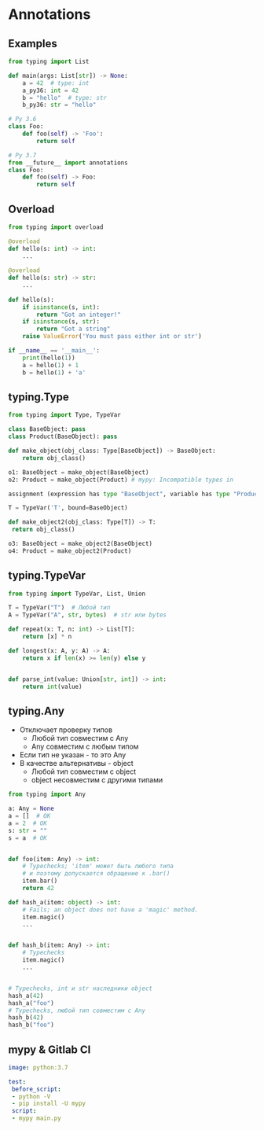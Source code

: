# Annotations

## Examples

```python
from typing import List

def main(args: List[str]) -> None:
    a = 42  # type: int
    a_py36: int = 42
    b = "hello"  # type: str
    b_py36: str = "hello"

# Py 3.6
class Foo:
    def foo(self) -> 'Foo':
        return self

# Py 3.7
from __future__ import annotations
class Foo:
    def foo(self) -> Foo:
        return self 
```

## Overload

```python
from typing import overload

@overload
def hello(s: int) -> int:
    ...
 
@overload
def hello(s: str) -> str:
    ...
 
def hello(s):
    if isinstance(s, int):
        return "Got an integer!"
    if isinstance(s, str):
        return "Got a string"
    raise ValueError('You must pass either int or str')

if __name__ == '__main__':
    print(hello(1))
    a = hello(1) + 1
    b = hello(1) + 'a'
```

## typing.Type

```python
from typing import Type, TypeVar

class BaseObject: pass
class Product(BaseObject): pass

def make_object(obj_class: Type[BaseObject]) -> BaseObject:
    return obj_class()

o1: BaseObject = make_object(BaseObject)
o2: Product = make_object(Product) # mypy: Incompatible types in

assignment (expression has type "BaseObject", variable has type "Product")

T = TypeVar('T', bound=BaseObject)

def make_object2(obj_class: Type[T]) -> T:
 return obj_class()

o3: BaseObject = make_object2(BaseObject)
o4: Product = make_object2(Product)
```


## typing.TypeVar
```python
from typing import TypeVar, List, Union

T = TypeVar("T")  # Любой тип
A = TypeVar("A", str, bytes)  # str или bytes

def repeat(x: T, n: int) -> List[T]:
    return [x] * n

def longest(x: A, y: A) -> A:
    return x if len(x) >= len(y) else y


def parse_int(value: Union[str, int]) -> int:
    return int(value)
```

## typing.Any

+ Отключает проверку типов
  * Любой тип совместим с Any
  * Any совместим с любым типом
+ Если тип не указан - то это Any
+ В качестве альтернативы - object
  * Любой тип совместим с object
  * object несовместим с другими типами

```python
from typing import Any

a: Any = None
a = []  # OK
a = 2  # OK
s: str = ""
s = a  # OK


def foo(item: Any) -> int:
    # Typechecks; 'item' может быть любого типа
    # и поэтому допускается обращение к .bar()
    item.bar()
    return 42
```
```python
def hash_a(item: object) -> int:
    # Fails; an object does not have a 'magic' method.
    item.magic()
    ...


def hash_b(item: Any) -> int:
    # Typechecks
    item.magic()
    ...


# Typechecks, int и str наследники object
hash_a(42)
hash_a("foo")
# Typechecks, любой тип совместим с Any
hash_b(42)
hash_b("foo")
```


## mypy & Gitlab CI

```yml
image: python:3.7

test:
 before_script:
 - python -V
 - pip install -U mypy
 script:
 - mypy main.py
```
